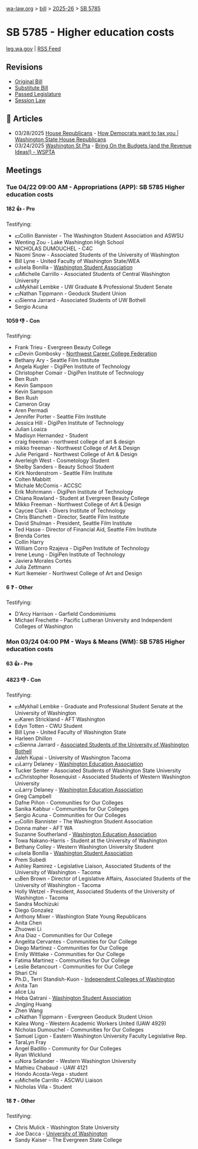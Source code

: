 [wa-law.org](/) > [bill](/bill/) > [2025-26](/bill/2025-26/) > [SB 5785](/bill/2025-26/sb/5785/)

# SB 5785 - Higher education costs
[leg.wa.gov](https://app.leg.wa.gov/billsummary?BillNumber=5785&Year=2025&Initiative=false) | [RSS Feed](./rss.xml)

## Revisions
* [Original Bill](1/)
* [Substitute Bill](S/)
* [Passed Legislature](S.PL/)
* [Session Law](S.SL/)

## 📰 Articles
* 03/28/2025 [House Republicans](/org/house_republicans/) - [How Democrats want to tax you | Washington State House Republicans](http://houserepublicans.wa.gov/how-democrats-want-to-tax-you/#:~:text=Senate%20Bill%205785)
* 03/24/2025 [Washington St Pta](/org/washington_st_pta/) - [Bring On the Budgets (and the Revenue Ideas!) - WSPTA](https://www.wastatepta.org/bring-on-the-budgets-and-the-revenue-ideas/#:~:text=SB%205785)

## Meetings
### Tue 04/22 09:00 AM - Appropriations (APP): SB 5785 Higher education costs
#### 182 👍 - Pro
Testifying:
* 💵Collin Bannister - The Washington Student Association and ASWSU
* Wenting Zou - Lake Washington High School
* NICHOLAS DUMOUCHEL - C4C
* Naomi Snow - Associated Students of the University of Washington
* Bill Lyne - United Faculty of Washington State/WEA
* 💵Isela Bonilla - [Washington Student Association](/org/washington_student_association/)
* 💵Michelle Carrillo - Associated Students of Central Washington University
* 💵Mykhail Lembke - UW Graduate & Professional Student Senate
* 💵Nathan Tippmann - Geoduck Student Union
* 💵Sienna Jarrard - Associated Students of UW Bothell
* Sergio Acuna

#### 1059 👎 - Con
Testifying:
* Frank Trieu - Evergreen Beauty College
* 💵Devin Gombosky - [Northwest Career College Federation](/org/northwest_career_college_federation/)
* Bethany Ary - Seattle Film Institute
* Angela Kugler - DigiPen Institute of Technology
* Christopher Comair - DigiPen Institute of Technology
* Ben Rush
* Kevin Sampson
* Kevin Sampson
* Ben Rush
* Cameron Gray
* Aren Permadi
* Jennifer Porter - Seattle Film Institute
* Jessica Hill - DigiPen Institute of Technology
* Julian Loaiza
* Madisyn Hernandez - Student
* craig freeman - northwest college of art & design
* mikko freeman - Northwest College of Art & Design
* Julie Perigard - Northwest College of Art & Design
* Averleigh West - Cosmetology Student
* Shelby Sanders - Beauty School Student
* Kirk Nordenstrom - Seattle Film Institute
* Colten Mabbitt
* Michale McComis - ACCSC
* Erik Mohrmann - DigiPen Institute of Technology
* Chiana Rowland - Student at Evergreen Beauty College
* Mikko Freeman - Northwest College of Art & Design
* Caycee Clark - Divers Institute of Technology
* Chris Blanchett - Director, Seattle Film Institute
* David Shulman - President, Seattle Film Institute
* Ted Hasse - Director of Financial Aid, Seattle Film Institute
* Brenda Cortes
* Collin Harry
* William Corro Rzajeva - DigiPen Institute of Technology
* Irene Leung - DigiPen Institute of Technology
* Javiera Morales Cortés
* Julia Zettmann
* Kurt Ikemeier - Northwest College of Art and Design

#### 6 ❓ - Other
Testifying:
* D'Arcy Harrison - Garfield Condominiums
* Michael Frechette - Pacific Lutheran University and Independent Colleges of Washington

### Mon 03/24 04:00 PM - Ways & Means (WM): SB 5785 Higher education costs
#### 63 👍 - Pro

#### 4823 👎 - Con
Testifying:
* 💵Mykhail Lembke - Graduate and Professional Student Senate at the University of Washington
* 💵Karen Strickland - AFT Washington
* Edyn Totten - CWU Student
* Bill Lyne - United Faculty of Washington State
* Harleen Dhillon
* 💵Sienna Jarrard - [Associated Students of the University of Washington Bothell](/org/associated_students_of_the_university_of_washington_bothell/)
* Jaleh Kupai - University of Washington Tacoma
* 💵Larry Delaney - [Washington Education Association](/org/washington_education_association/)
* Tucker Senter - Associated Students of Washington State University
* 💵Christopher Rosenquist - Associated Students of Western Washington University
* 💵Larry Delaney - [Washington Education Association](/org/washington_education_association/)
* Greg Campbell
* Dafne Piñon - Communities for Our Colleges
* Sanika Kabbur - Communities for Our Colleges
* Sergio Acuna - Communities for Our Colleges
* 💵Collin Bannister - The Washington Student Association
* Donna maher - AFT WA
* Suzanne Southerland - [Washington Education Association](/org/washington_education_association/)
* Towa Nakano-Harris - Student at the University of Washington
* Bethany Colley - Western Washington University Student
* 💵Isela Bonilla - [Washington Student Association](/org/washington_student_association/)
* Prem Subedi
* Ashley Ramirez - Legislative Liaison, Associated Students of the University of Washington - Tacoma
* 💵Ben Brown - Director of Legislative Affairs, Associated Students of the University of Washington - Tacoma
* Holly Wetzel - President, Associated Students of the University of Washington - Tacoma
* Sandra Mochizuki
* Diego Gonzalez
* Anthony Mixer - Washington State Young Republicans
* Anita Chen
* Zhuowei Li
* Ana Diaz - Communities for Our College
* Angelita Cervantes - Communities for Our College
* Diego Martinez - Communities for Our College
* Emily Wittlake - Communities for Our College
* Fatima Martinez - Communities for Our College
* Leslie Betancourt - Communities for Our College
* Shari Chi
* Ph.D., Terri Standish-Kuon - [Independent Colleges of Washington](/org/independent_colleges_of_washington/)
* Anita Tan
* alice Liu
* Heba Qatrani - [Washington Student Association](/org/washington_student_association/)
* Jingjing Huang
* Zhen Wang
* 💵Nathan Tippmann - Evergreen Geoduck Student Union
* Kalea Wong - Western Academic Workers United (UAW 4929)
* Nicholas Dumouchel - Communities for Our Colleges
* Samuel Ligon - Eastern Washington University Faculty Legislative Rep.
* TaraLyn Fray
* Angel Badillo - Community for Our Colleges
* Ryan Wicklund
* 💵Nora Selander - Western Washington University
* Mathieu Chabaud - UAW 4121
* Hondo Acosta-Vega - student
* 💵Michelle Carrillo - ASCWU Liaison
* Nicholas Villa - Student

#### 18 ❓ - Other
Testifying:
* Chris Mulick - Washington State University
* Joe Dacca - [University of Washington](/org/university_of_washington/)
* Sandy Kaiser - The Evergreen State College
